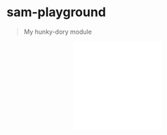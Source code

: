 # sam-playground

> My hunky-dory module

<div align="center">
	<img src="sb.svg" width="200" height="200">
</div>
